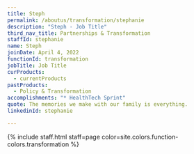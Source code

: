 ```yaml
---
title: Steph
permalink: /aboutus/transformation/stephanie
description: "Steph - Job Title"
third_nav_title: Partnerships & Transformation
staffId: stephanie
name: Steph
joinDate: April 4, 2022
functionId: transformation
jobTitle: Job Title
curProducts:
  - currentProducts
pastProducts:
  - Policy & Transformation
accomplishments: "* HealthTech Sprint"
quote: The memories we make with our family is everything.
linkedinId: stephanie

---
```


{% include staff.html staff=page color=site.colors.function-colors.transformation %}
